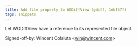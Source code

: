 ```yaml
---
title: Add file property to WODiffView (gdiff, 1ebf57f)
tags: snippets
---
```


Let WODiffView have a reference to its represented file object.

Signed-off-by: Wincent Colaiuta &lt;win@wincent.com&gt;
